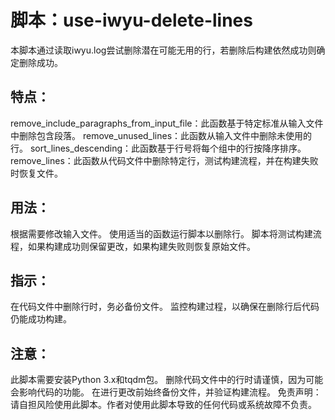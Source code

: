 # 脚本：use-iwyu-delete-lines

本脚本通过读取iwyu.log尝试删除潜在可能无用的行，若删除后构建依然成功则确定删除成功。

## 特点：

remove_include_paragraphs_from_input_file：此函数基于特定标准从输入文件中删除包含段落。
remove_unused_lines：此函数从输入文件中删除未使用的行。
sort_lines_descending：此函数基于行号将每个组中的行按降序排序。
remove_lines：此函数从代码文件中删除特定行，测试构建流程，并在构建失败时恢复文件。

## 用法：

根据需要修改输入文件。
使用适当的函数运行脚本以删除行。
脚本将测试构建流程，如果构建成功则保留更改，如果构建失败则恢复原始文件。

## 指示：

在代码文件中删除行时，务必备份文件。
监控构建过程，以确保在删除行后代码仍能成功构建。

## 注意：

此脚本需要安装Python 3.x和tqdm包。
删除代码文件中的行时请谨慎，因为可能会影响代码的功能。
在进行更改前始终备份文件，并验证构建流程。
免责声明：请自担风险使用此脚本。作者对使用此脚本导致的任何代码或系统故障不负责。
